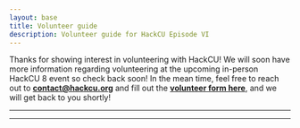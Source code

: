 ```yaml
---
layout: base
title: Volunteer guide
description: Volunteer guide for HackCU Episode VI
---
```



 Thanks for showing interest in volunteering with HackCU! We will soon have more information regarding volunteering at the upcoming in-person HackCU 8 event so check back soon! In the mean time, feel free to reach out to <b>[contact@hackcu.org](mailto:contact@hackcu.org)</b> and fill out the <b>[volunteer form here](https://forms.gle/tm5ovCyWY5ZLqP4r6)</b>, and we will get back to you shortly!
<!-- 
HackCU is thrilled to have you help out this year at HackCU 8! This event would not be complete without you. We will be setting up the venue on Friday, February at 5:30 PM.  **You are not expected to be at the event apart from the time slots you originally signed up for.** -->

----

<!-- ### Date
February 22nd and February 23rd, 2020

### Time 
February 21st: 5:00 p.m. - 8 p.m.

February 22nd: 8:00 AM - February 23rd: 4 p.m.


### Where
>Jennie Smoly Caruthers Biotech Building, 3415 Colorado Ave

>Boulder, CO 80303

### Parking
Check out our parking map below.

### Check-in 
Check-in will be at the South entrance closest to Colorado Ave. You must get a lanyard or badge in order to check-in. 

## Communication

All communication will be done through [Slack](https://hackcu.slack.com) and phone calls for urgent communication.
We will have one private channel for volunteers named #admin-volunteers. Send a private message to @cathleen so she adds you to it.
Please do not talk about organizing/volunteer stuff on the public channels. If you have not received yet your invitation, make sure to contact an organizer. 
Make sure to:
- [Sign up on Slack](https://join.slack.com/t/hackcu/shared_invite/enQtOTM2MDQ2OTY4MDUwLTNlOWQzMmRjMDM4N2UyY2EyZTI0Y2I3ZWFjMTEyNTQ3YzYzOGQyNDUwYjMyMTg2OTI5NzgzNWFhNzY4NmVhYzU)
- Download the Slack App
- [Enable](https://get.slack.help/hc/en-us/articles/201398457-Mobile-push-notifications) all push notifications for mentions.

<!-- ----

## Tasks

During HackCU, Gerard and Mackenzie will be your main point of contact. If they are not around, other main organizers will tell you what to do. The main tasks will be checking in hackers, preparing food when they arrive, giving snacks, attend any hacker, help setting up and help tearing down the venue. In case of doubts, ask an organizer. -->

----

<!-- ### Parking :car:

The JSCBB lot #543 is located on the northwest corner of the building.  The lot is free after 5:00pm on weekdays and all day on weekends. Please park in this lot if you plan to drive. 

![JSCBB Parking](/assets/img/res/jscbb_parking.png "JSCBB") -->

<!-- ## Check in

## What tasks will I help with?
During HackCU VI, Cathleen will be your main point of contact. If you can’t locate her, another organizer will be around with additional asks. The main tasks will be checking in hackers, preparing food when they arrive, giving snacks, attending to any hacker, help setting up and help tearing down the venue. -->

<!-- ## What happens if I don’t know something?

During the event, hackers will ask you lots of questions and it’s okay if you don’t know the answer. If this happens, just let them know you will find the answer and get back to them. There will always be an organizer around to help you out.

## Contacts
**Cathleen Samson** - `720-289-5505`
**Mackenzie Lobato** - `303-563-9440` -->


<!-- ## Code of Conduct

TL;DR. Be respectful. Harassment and abuse are never tolerated. You are the forefront image of the hackathon when the organizers are not around. Please try to convey the same attitude we ask our participants to have :)
If anyone has issues, encourage them to come speak with you or an organizer. 
[MLH's Code of Conduct](http://static.mlh.io/docs/mlh-code-of-conduct.pdf). -->


<!-- ## Schedule
You should redirect hackers to the HackCU VI live site **[here](https://live.hackcu.org)**. You can see a detailed and official version in our **[run of show](https://drive.google.com/open?id=1Q3T-pW0Y3DuVe0WvyEm6LwIHvW2toULklBsNXTz8KTY)**.

## Wifi
We will be using CU’s WiFi. Use `eduroam` or `UCB Wireless` preferably to leave `UCB Guest` for people that don’t have a CU login.
 -->


<!-- ### Hackers

Check-in volunteers are the first organisers people meet at a hackathon! Make sure to be very welcoming as this sets up the mood for HackCU :-).

The check-in algorithm will be the following:
- Go to [MyHackCU](https://my.hackcu.org)
- Greet Hacker, ask for Government ID
- Check name in ID on MyHackCU or scan his or her QR
- If found:
  - Check-in.
  - If already checked in
    - Contact organizer
  - Else: keep going
  - Ask if she/he is okay with being taken pictures during the event
  - Give correct lanyard according to his/her response on the previous question
  - Check T-shirt Size in MyHackCU and give correct T-shirt
  - Info about opening ceremony (starts at 10AM on Auditorium) and live page (live.hackcu.org)
  - Give Swag bag. Happy Hacking!
- If not found
  - Contact an organizer (red t-shirt) 
  - Check in using [manual check-in](https://docs.google.com/spreadsheets/d/1wwozqNGk_FxHOQZzHFA7KO3zv3-vRs4PRd7na10IYus/edit?usp=sharing)


--- -->

<!-- ## What happens if I don’t know something?
During the event, hackers will ask you lots of questions, it’s okay if you don’t know the answer. When this happens act cool and let them know you will figure out an answer. You can ask us anytime on the #admin-volunteers slack channel or through the phone. Your go-to contact is [cathleen@hackcu.org](mailto:cathleen@hackcu.org)

----
## Code of Conduct

**TL;DR. Be respectful.** Harassment and abuse are never tolerated. You are the forefront image of the hackathon when the organizers are not around. Please try to convey the same attitude we ask our participants to have :)
If anyone has issues, encourage them to come speak with you or an organizer. 
[MLH Code of Conduct](http://static.mlh.io/docs/mlh-code-of-conduct.pdf) and [HackCU Code of Conduct](https://my.hackcu.org/code_conduct/). -->


<!-- ## More questions?

Email us at [volunteers@hackcu.org](mailto:volunteers@hackcu.org)! You can also reach out to us on our [Twitter](https://twitter.com/hackcu) or [Facebook](https://www.facebook.com/HackCU/).
 --> 
